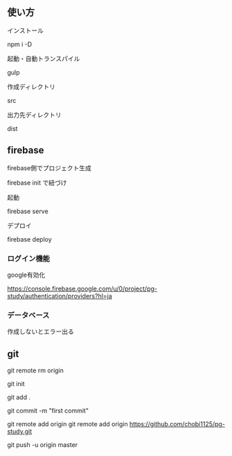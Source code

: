 ## 使い方

インストール

npm i -D

起動・自動トランスパイル

gulp

作成ディレクトリ

src

出力先ディレクトリ

dist

## firebase

firebase側でプロジェクト生成

firebase init で紐づけ

起動

firebase serve

デプロイ

firebase deploy

### ログイン機能

google有効化

https://console.firebase.google.com/u/0/project/pg-study/authentication/providers?hl=ja

### データベース

作成しないとエラー出る



## git

git remote rm origin

git init

git add .

git commit -m "first commit"

git remote add origin git remote add origin https://github.com/chobi1125/pg-study.git

git push -u origin master
